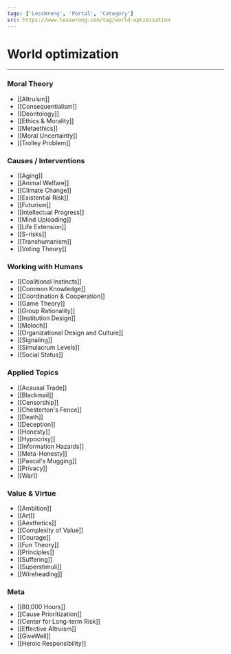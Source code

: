 ```yaml
---
tags: ['LessWrong', 'Portal', 'Category']
src: https://www.lesswrong.com/tag/world-optimization
---
```


# World optimization


---

### Moral Theory
- [[Altruism]]
- [[Consequentialism]]
- [[Deontology]]
- [[Ethics & Morality]]
- [[Metaethics]]
- [[Moral Uncertainty]]
- [[Trolley Problem]]


### Causes / Interventions
- [[Aging]]
- [[Animal Welfare]]
- [[Climate Change]]
- [[Existential Risk]]
- [[Futurism]]
- [[Intellectual Progress]]
- [[Mind Uploading]]
- [[Life Extension]]
- [[S-risks]]
- [[Transhumanism]]
- [[Voting Theory]]


### Working with Humans
- [[Coalitional Instincts]]
- [[Common Knowledge]]
- [[Coordination & Cooperation]]
- [[Game Theory]]
- [[Group Rationality]]
- [[Institution Design]]
- [[Moloch]]
- [[Organizational Design and Culture]]
- [[Signaling]]
- [[Simulacrum Levels]]
- [[Social Status]]


### Applied Topics
- [[Acausal Trade]]
- [[Blackmail]]
- [[Censorship]]
- [[Chesterton's Fence]]
- [[Death]]
- [[Deception]]
- [[Honesty]]
- [[Hypocrisy]]
- [[Information Hazards]]
- [[Meta-Honesty]]
- [[Pascal's Mugging]]
- [[Privacy]]
- [[War]]


### Value & Virtue
- [[Ambition]]
- [[Art]]
- [[Aesthetics]]
- [[Complexity of Value]]
- [[Courage]]
- [[Fun Theory]]
- [[Principles]]
- [[Suffering]]
- [[Superstimuli]]
- [[Wireheading]]


### Meta
- [[80,000 Hours]]
- [[Cause Prioritization]]
- [[Center for Long-term Risk]]
- [[Effective Altruism]]
- [[GiveWell]]
- [[Heroic Responsibility]]



